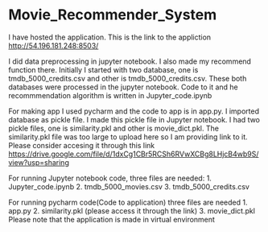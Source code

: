 # Movie_Recommender_System

I have hosted the application. This is the link to the appliction http://54.196.181.248:8503/ 

I did data preprocessing in jupyter notebook. I also made my recommend function there. Initially I started with two database,
one is tmdb_5000_credits.csv and other is tmdb_5000_credits.csv. These both databases were processed in the jupyter notebook. Code to it and he recommmendation algorithm
is written in Jupyter_code.ipynb

For making app I used pycharm and the code to app is in app.py. I imported database as pickle file. I made this pickle file in Jupyter notebook. I had two pickle files,
one is similarity.pkl and other is movie_dict.pkl. The similarity.pkl file was too large to upload here so I am providing link to it. Please consider accesing it 
through this link https://drive.google.com/file/d/1dxCg1CBr5RCSh6RVwXCBg8LHjcB4wb9S/view?usp=sharing

For running Jupyter notebook code, three files are needed:
    1. Jupyter_code.ipynb
    2. tmdb_5000_movies.csv
    3. tmdb_5000_credits.csv
    
For running pycharm code(Code to application) three files are needed
    1. app.py
    2. similarity.pkl (please access it through the link)
    3. movie_dict.pkl
Please note that the application is made in virtual environment 


    
